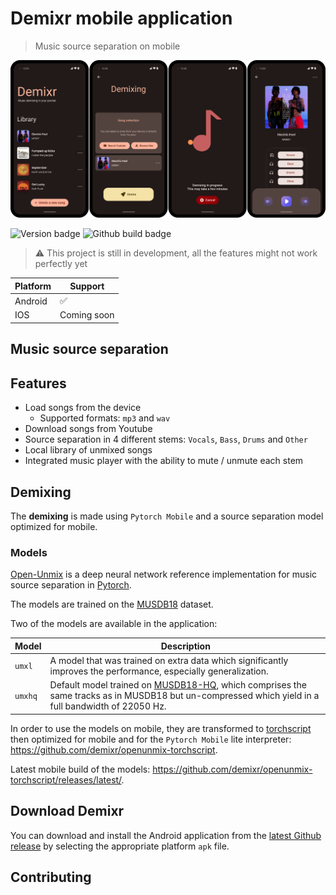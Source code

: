 # Demixr mobile application

> Music source separation on mobile

<p align="center">
	<img src="doc/screens.png" />
</p>

![Version badge](https://img.shields.io/github/v/release/demixr/demixr-app?color=orange&label=version&style=for-the-badge)
![Github build badge](https://img.shields.io/github/workflow/status/demixr/demixr-app/Build%20and%20release%20app?style=for-the-badge)



> :warning: This project is still in development, all the features might not work perfectly yet


| Platform | Support            |
| -------- | ------------------ |
| Android  | :white_check_mark: |
| IOS      | Coming soon        |



## Music source separation

> <TODO>



## Features

* Load songs from the device
  * Supported formats: `mp3` and `wav`
* Download songs from Youtube
* Source separation in 4 different stems: `Vocals`, `Bass`, `Drums` and `Other`
* Local library of unmixed songs
* Integrated music player with the ability to mute / unmute each stem



## Demixing

The **demixing** is made using `Pytorch Mobile` and a source separation model optimized for mobile.



### Models

[Open-Unmix](https://github.com/sigsep/open-unmix-pytorch) is a deep neural network reference implementation for music source separation in [Pytorch](https://pytorch.org/).

The models are trained on the [MUSDB18](https://sigsep.github.io/datasets/musdb.html) dataset.




Two of the models are available in the application:

| Model   | Description                                                  |
| ------- | ------------------------------------------------------------ |
| `umxl`  | A model that was trained on extra data which significantly improves the performance, especially generalization. |
| `umxhq` | Default model trained on [MUSDB18-HQ](https://sigsep.github.io/datasets/musdb.html#uncompressed-wav), which comprises the same tracks as in MUSDB18 but un-compressed which yield in a full bandwidth of 22050 Hz. |


In order to use the models on mobile, they are transformed to [torchscript](https://pytorch.org/docs/stable/jit.html) then optimized for mobile and for the `Pytorch Mobile` lite interpreter: https://github.com/demixr/openunmix-torchscript.



Latest mobile build of the models: https://github.com/demixr/openunmix-torchscript/releases/latest/.



## Download Demixr

You can download and install the Android application from the [latest Github release](https://github.com/demixr/demixr-app/releases/latest/) by selecting the appropriate platform `apk` file.



## Contributing

> <TODO>
